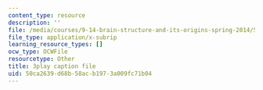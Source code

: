 ```yaml
---
content_type: resource
description: ''
file: /media/courses/9-14-brain-structure-and-its-origins-spring-2014/50ca2639d68b58acb1973a009fc71b04_555127.vtt
file_type: application/x-subrip
learning_resource_types: []
ocw_type: OCWFile
resourcetype: Other
title: 3play caption file
uid: 50ca2639-d68b-58ac-b197-3a009fc71b04
---
```

